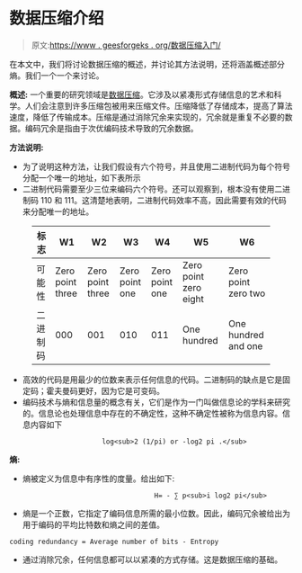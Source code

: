 # 数据压缩介绍

> 原文:[https://www . geesforgeks . org/数据压缩入门/](https://www.geeksforgeeks.org/introduction-to-data-compression/)

在本文中，我们将讨论数据压缩的概述，并讨论其方法说明，还将涵盖概述部分熵。我们一个一个来讨论。

**概述:**
一个重要的研究领域是[数据压缩](https://www.geeksforgeeks.org/process-of-jpeg-data-compression/)。它涉及以紧凑形式存储信息的艺术和科学。人们会注意到许多压缩包被用来压缩文件。压缩降低了存储成本，提高了算法速度，降低了传输成本。压缩是通过消除冗余来实现的，冗余就是重复不必要的数据。编码冗余是指由于次优编码技术导致的冗余数据。

**方法说明:**

*   为了说明这种方法，让我们假设有六个符号，并且使用二进制代码为每个符号分配一个唯一的地址，如下表所示
*   二进制代码需要至少三位来编码六个符号。还可以观察到，根本没有使用二进制码 110 和 111。这清楚地表明，二进制代码效率不高，因此需要有效的代码来分配唯一的地址。

<figure class="table">

| 标志 | W1 | W2 | W3 | W4 | W5 | W6 |
| --- | --- | --- | --- | --- | --- | --- |
| 可能性 | Zero point three | Zero point three | Zero point one | Zero point one | Zero point zero eight | Zero point zero two |
| 二进制码 | 000 | 001 | 010 | 011 | One hundred | One hundred and one |

</figure>

*   高效的代码是用最少的位数来表示任何信息的代码。二进制码的缺点是它是固定码；霍夫曼码更好，因为它是可变码。
*   编码技术与熵和信息量的概念有关，它们是作为一门叫做信息论的学科来研究的。信息论也处理信息中存在的不确定性，这种不确定性被称为信息内容。信息内容如下

```
                       log<sub>2 (1/pi) or -log2 pi .</sub> 
```

**熵:**

*   熵被定义为信息中有序性的度量。给出如下:

```
                                    H= - ∑ p<sub>i log2 pi</sub>
```

*   熵是一个正数，它指定了编码信息所需的最小位数。因此，编码冗余被给出为用于编码的平均比特数和熵之间的差值。

```
coding redundancy = Average number of bits - Entropy
```

*   通过消除冗余，任何信息都可以以紧凑的方式存储。这是数据压缩的基础。